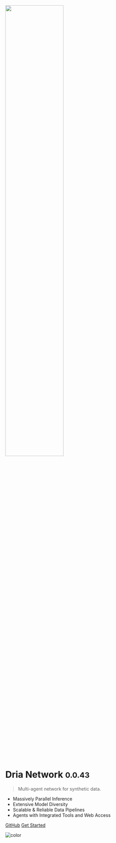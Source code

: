 <!-- _coverpage.md -->


<img src="chrome_logo.svg" width=60% height=60%>

# Dria Network <small>0.0.43</small>

> Multi-agent network for synthetic data.

- Massively Parallel Inference
- Extensive Model Diversity
- Scalable & Reliable Data Pipelines
- Agents with Integrated Tools and Web Access

[GitHub](https://github.com/firstbatchxyz/dria-sdk/)
[Get Started](/quickstart.md)
<!-- background color -->

![color](#f0f0f0)